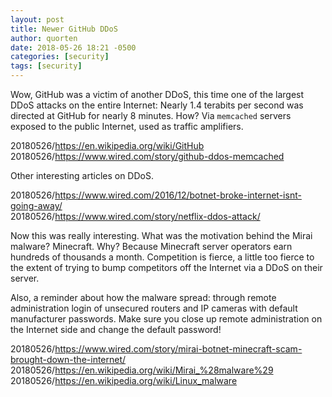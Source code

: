 ```yaml
---
layout: post
title: Newer GitHub DDoS
author: quorten
date: 2018-05-26 18:21 -0500
categories: [security]
tags: [security]
---
```


Wow, GitHub was a victim of another DDoS, this time one of the largest
DDoS attacks on the entire Internet: Nearly 1.4 terabits per second
was directed at GitHub for nearly 8 minutes.  How?  Via `memcached`
servers exposed to the public Internet, used as traffic amplifiers.

20180526/https://en.wikipedia.org/wiki/GitHub  
20180526/https://www.wired.com/story/github-ddos-memcached

Other interesting articles on DDoS.

20180526/https://www.wired.com/2016/12/botnet-broke-internet-isnt-going-away/  
20180526/https://www.wired.com/story/netflix-ddos-attack/

Now this was really interesting.  What was the motivation behind the
Mirai malware?  Minecraft.  Why?  Because Minecraft server operators
earn hundreds of thousands a month.  Competition is fierce, a little
too fierce to the extent of trying to bump competitors off the
Internet via a DDoS on their server.

Also, a reminder about how the malware spread: through remote
administration login of unsecured routers and IP cameras with default
manufacturer passwords.  Make sure you close up remote administration
on the Internet side and change the default password!

20180526/https://www.wired.com/story/mirai-botnet-minecraft-scam-brought-down-the-internet/  
20180526/https://en.wikipedia.org/wiki/Mirai_%28malware%29  
20180526/https://en.wikipedia.org/wiki/Linux_malware
